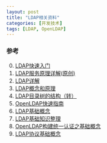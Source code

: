```yaml
---
layout: post
title: "LDAP相关资料"
categories: [开发技术]
tags: [LDAP, OpenLDAP]
---
```


### 参考
0. [LDAP快速入门][0]
1. [LDAP服务原理详解(原创)][1]
2. [LDAP详解][2]
3. [LDAP概念和原理][3]
4. [LDAP目录树的结构（转）][4]
5. [OpenLDAP快速指南][5]
6. [LDAP基础概念][6]
7. [LDAP基础知识整理][7]
8. [OpenLDAP构建统一认证之基础概念][8]
9. [LDAP协议基础概念 ][9]


[0]: http://www.cnblogs.com/obpm/archive/2010/08/28/1811065.html "LDAP快速入门"
[1]: http://czmmiao.iteye.com/blog/1561597 "LDAP服务原理详解(原创)"
[2]: http://blog.csdn.net/porcupinefinal/article/details/649598 "LDAP详解"
[3]: http://blog.sina.com.cn/s/blog_6151984a0100ey3z.html "LDAP概念和原理"
[4]: http://blog.csdn.net/zmxj/article/details/369456 "LDAP目录树的结构（转）"
[5]: http://fanqiang.chinaunix.net/app/ldap/2005-03-23/2979.shtml "OpenLDAP快速指南"
[6]: http://407711169.blog.51cto.com/6616996/1439623 "LDAP基础概念"
[7]: http://blog.csdn.net/zhangyang0402/article/details/4853090 "LDAP基础知识整理"
[8]: https://www.xdays.info/openldap%E6%9E%84%E5%BB%BA%E7%BB%9F%E4%B8%80%E8%AE%A4%E8%AF%81%E4%B9%8B%E5%9F%BA%E7%A1%80%E6%A6%82%E5%BF%B5.html "OpenLDAP构建统一认证之基础概念"
[9]: http://www.iteye.com/topic/167125 "LDAP协议基础概念 "